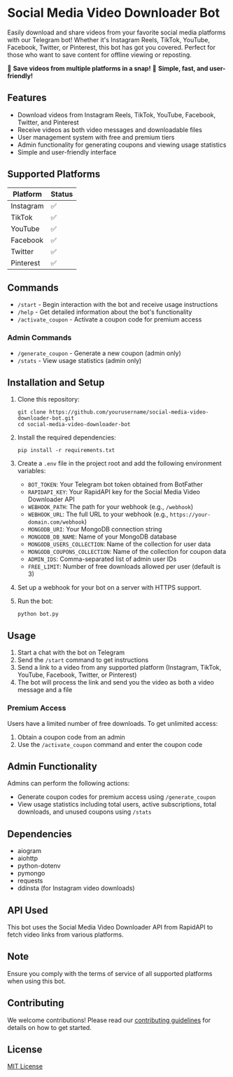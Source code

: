 # Social Media Video Downloader Bot

Easily download and share videos from your favorite social media platforms with our Telegram bot! Whether it's Instagram Reels, TikTok, YouTube, Facebook, Twitter, or Pinterest, this bot has got you covered. Perfect for those who want to save content for offline viewing or reposting.

🎥 **Save videos from multiple platforms in a snap!**
🚀 **Simple, fast, and user-friendly!**

## Features

- Download videos from Instagram Reels, TikTok, YouTube, Facebook, Twitter, and Pinterest
- Receive videos as both video messages and downloadable files
- User management system with free and premium tiers
- Admin functionality for generating coupons and viewing usage statistics
- Simple and user-friendly interface

## Supported Platforms

| Platform     | Status  |
| ------------ | ------- |
| Instagram    | ✅       |
| TikTok       | ✅       |
| YouTube      | ✅       |
| Facebook     | ✅       |
| Twitter      | ✅       |
| Pinterest    | ✅       |

## Commands

- `/start` - Begin interaction with the bot and receive usage instructions
- `/help` - Get detailed information about the bot's functionality
- `/activate_coupon` - Activate a coupon code for premium access

### Admin Commands

- `/generate_coupon` - Generate a new coupon (admin only)
- `/stats` - View usage statistics (admin only)

## Installation and Setup

1. Clone this repository:

   ```
   git clone https://github.com/yourusername/social-media-video-downloader-bot.git
   cd social-media-video-downloader-bot
   ```

2. Install the required dependencies:

   ```
   pip install -r requirements.txt
   ```

3. Create a `.env` file in the project root and add the following environment variables:

   - `BOT_TOKEN`: Your Telegram bot token obtained from BotFather
   - `RAPIDAPI_KEY`: Your RapidAPI key for the Social Media Video Downloader API
   - `WEBHOOK_PATH`: The path for your webhook (e.g., `/webhook`)
   - `WEBHOOK_URL`: The full URL to your webhook (e.g., `https://your-domain.com/webhook`)
   - `MONGODB_URI`: Your MongoDB connection string
   - `MONGODB_DB_NAME`: Name of your MongoDB database
   - `MONGODB_USERS_COLLECTION`: Name of the collection for user data
   - `MONGODB_COUPONS_COLLECTION`: Name of the collection for coupon data
   - `ADMIN_IDS`: Comma-separated list of admin user IDs
   - `FREE_LIMIT`: Number of free downloads allowed per user (default is 3)

4. Set up a webhook for your bot on a server with HTTPS support.

5. Run the bot:
   ```
   python bot.py
   ```

## Usage

1. Start a chat with the bot on Telegram
2. Send the `/start` command to get instructions
3. Send a link to a video from any supported platform (Instagram, TikTok, YouTube, Facebook, Twitter, or Pinterest)
4. The bot will process the link and send you the video as both a video message and a file

### Premium Access

Users have a limited number of free downloads. To get unlimited access:

1. Obtain a coupon code from an admin
2. Use the `/activate_coupon` command and enter the coupon code

## Admin Functionality

Admins can perform the following actions:

- Generate coupon codes for premium access using `/generate_coupon`
- View usage statistics including total users, active subscriptions, total downloads, and unused coupons using `/stats`

## Dependencies

- aiogram
- aiohttp
- python-dotenv
- pymongo
- requests
- ddinsta (for Instagram video downloads)

## API Used

This bot uses the Social Media Video Downloader API from RapidAPI to fetch video links from various platforms.

## Note

Ensure you comply with the terms of service of all supported platforms when using this bot.

## Contributing

We welcome contributions! Please read our [contributing guidelines](CONTRIBUTING.md) for details on how to get started.

## License

[MIT License](LICENSE)
